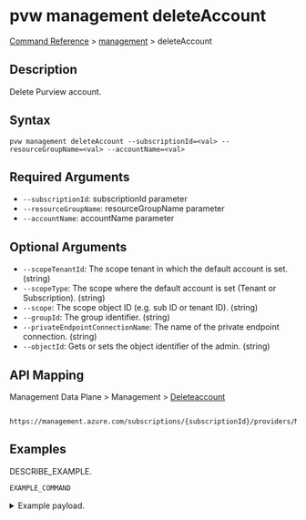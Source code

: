 # pvw management deleteAccount
[Command Reference](../../../README.md#command-reference) > [management](./main.md) > deleteAccount

## Description
Delete Purview account.

## Syntax
```
pvw management deleteAccount --subscriptionId=<val> --resourceGroupName=<val> --accountName=<val>
```

## Required Arguments
- `--subscriptionId`: subscriptionId parameter
- `--resourceGroupName`: resourceGroupName parameter
- `--accountName`: accountName parameter

## Optional Arguments
- `--scopeTenantId`: The scope tenant in which the default account is set. (string)
- `--scopeType`: The scope where the default account is set (Tenant or Subscription). (string)
- `--scope`: The scope object ID (e.g. sub ID or tenant ID). (string)
- `--groupId`: The group identifier. (string)
- `--privateEndpointConnectionName`: The name of the private endpoint connection. (string)
- `--objectId`: Gets or sets the object identifier of the admin. (string)

## API Mapping
Management Data Plane > Management > [Deleteaccount]()
```
 https://management.azure.com/subscriptions/{subscriptionId}/providers/Microsoft.Purview/deleteAccount
```

## Examples
DESCRIBE_EXAMPLE.
```powershell
EXAMPLE_COMMAND
```
<details><summary>Example payload.</summary>
<p>

```json
PASTE_JSON_HERE
```
</p>
</details>